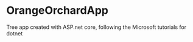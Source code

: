 # OrangeOrchardApp
Tree app created with ASP.net core, following the Microsoft tutorials for dotnet
